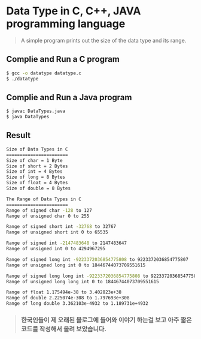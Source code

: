 # Data Type in C, C++, JAVA programming language

> A simple program prints out the size of the data type and its range.

## Complie and Run a C program

```bash
$ gcc -o datatype datatype.c
$ ./datatype
```

## Complie and Run a Java program

```bash
$ javac DataTypes.java 
$ java DataTypes
```

## Result

```bash
Size of Data Types in C
=======================
Size of char = 1 Byte
Size of short = 2 Bytes
Size of int = 4 Bytes
Size of long = 8 Bytes
Size of float = 4 Bytes
Size of double = 8 Bytes

The Range of Data Types in C
=======================
Range of signed char -128 to 127
Range of unsigned char 0 to 255

Range of signed short int -32768 to 32767
Range of unsigned short int 0 to 65535

Range of signed int -2147483648 to 2147483647
Range of unsigned int 0 to 4294967295

Range of signed long int -9223372036854775808 to 9223372036854775807
Range of unsigned long int 0 to 18446744073709551615

Range of signed long long int -9223372036854775808 to 9223372036854775807
Range of unsigned long long int 0 to 18446744073709551615

Range of float 1.175494e-38 to 3.402823e+38
Range of double 2.225074e-308 to 1.797693e+308
Range of long double 3.362103e-4932 to 1.189731e+4932
```

> ### 한국인들이 제 오래된 블로그에 들어와 이야기 하는걸 보고 아주 짧은 코드를 작성해서 올려 보았습니다.
